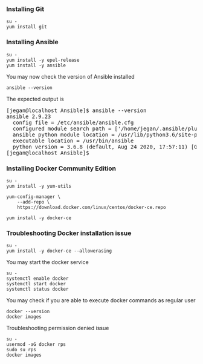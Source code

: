 ### Installing Git
```
su -
yum install git
```

### Installing Ansible
```
su -
yum install -y epel-release
yum install -y ansible
```

You may now check the version of Ansible installed
```
ansible --version
```
The expected output is
<pre>
[jegan@localhost Ansible]$ ansible --version
ansible 2.9.23
  config file = /etc/ansible/ansible.cfg
  configured module search path = ['/home/jegan/.ansible/plugins/modules', '/usr/share/ansible/plugins/modules']
  ansible python module location = /usr/lib/python3.6/site-packages/ansible
  executable location = /usr/bin/ansible
  python version = 3.6.8 (default, Aug 24 2020, 17:57:11) [GCC 8.3.1 20191121 (Red Hat 8.3.1-5)]
[jegan@localhost Ansible]$ 
</pre>

### Installing Docker Community Edition
```
su -
yum install -y yum-utils

yum-config-manager \
    --add-repo \
    https://download.docker.com/linux/centos/docker-ce.repo

yum install -y docker-ce
```

### Troubleshooting Docker installation issue
```
su -
yum install -y docker-ce --allowerasing
```

You may start the docker service
```
su -
systemctl enable docker
systemctl start docker
systemctl status docker
```

You may check if you are able to execute docker commands as regular user
```
docker --version
docker images
```

Troubleshooting permission denied issue
```
su -
usermod -aG docker rps
sudo su rps
docker images
```
